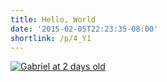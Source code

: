 ```yaml
---
title: Hello, World
date: '2015-02-05T22:23:35-08:00'
shortlink: /p/4_Y1
---
```


<a href="https://gabenorris.com"><img src="gabriel.jpg" alt="Gabriel at 2 days old"></a>
